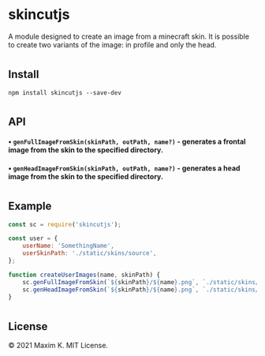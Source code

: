 # skincutjs
A module designed to create an image from a minecraft skin. It is possible to create two variants of the image: in profile and only the head.
#
## Install
```shell
npm install skincutjs --save-dev
```
#
## API
#### • `genFullImageFromSkin(skinPath, outPath, name?)` - generates a frontal image from the skin to the specified directory.
#### • `genHeadImageFromSkin(skinPath, outPath, name?)` - generates a head image from the skin to the specified directory.
#
## Example
```javascript
const sc = require('skincutjs');

const user = {
	userName: 'SomethingName',
	userSkinPath: './static/skins/source',
};

function createUserImages(name, skinPath) {
	sc.genFullImageFromSkin(`${skinPath}/${name}.png`, `./static/skins/renders/`, name);
	sc.genHeadImageFromSkin(`${skinPath}/${name}.png`, `./static/skins/renders/head/`, name);
}
```
#
## License
© 2021 Maxim K. MIT License.